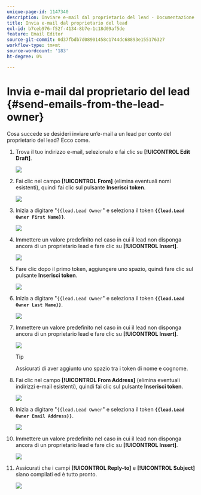 ```yaml
---
unique-page-id: 1147340
description: Inviare e-mail dal proprietario del lead - Documentazione Marketo - Documentazione del prodotto
title: Invia e-mail dal proprietario del lead
exl-id: b7ceb976-f52f-4134-8b7e-1c18d09af5de
feature: Email Editor
source-git-commit: 0d37fbdb7d08901458c1744dc68893e155176327
workflow-type: tm+mt
source-wordcount: '183'
ht-degree: 0%

---
```


# Invia e-mail dal proprietario del lead {#send-emails-from-the-lead-owner}

Cosa succede se desideri inviare un’e-mail a un lead per conto del proprietario del lead?  Ecco come.

1. Trova il tuo indirizzo e-mail, selezionalo e fai clic su **[!UICONTROL Edit Draft]**.

   ![](assets/one.png)

1. Fai clic nel campo **[!UICONTROL From]** (elimina eventuali nomi esistenti), quindi fai clic sul pulsante **Inserisci token**.

   ![](assets/two.png)

1. Inizia a digitare &quot;`{{lead.Lead Owner`&quot; e seleziona il token **`{{lead.Lead Owner First Name}}`**.

   ![](assets/image2014-9-11-13-3a7-3a43.png)

1. Immettere un valore predefinito nel caso in cui il lead non disponga ancora di un proprietario lead e fare clic su **[!UICONTROL Insert]**.

   ![](assets/image2014-9-11-13-3a7-3a58.png)

1. Fare clic dopo il primo token, aggiungere uno spazio, quindi fare clic sul pulsante **Inserisci token**.

   ![](assets/five.png)

1. Inizia a digitare &quot;`{{lead.Lead Owner`&quot; e seleziona il token **`{{lead.Lead Owner Last Name}}`**.

   ![](assets/image2014-9-11-13-3a8-3a24.png)

1. Immettere un valore predefinito nel caso in cui il lead non disponga ancora di un proprietario lead e fare clic su **[!UICONTROL Insert]**.

   ![](assets/image2014-9-11-13-3a8-3a39.png)

   >[!TIP]
   >
   >Assicurati di aver aggiunto uno spazio tra i token di nome e cognome.

1. Fai clic nel campo **[!UICONTROL From Address]** (elimina eventuali indirizzi e-mail esistenti), quindi fai clic sul pulsante **Inserisci token**.

   ![](assets/eight.png)

1. Inizia a digitare &quot;`{{lead.Lead Owner`&quot; e seleziona il token **`{{lead.Lead Owner Email Address}}`**.

   ![](assets/image2014-9-11-13-3a9-3a33.png)

1. Immettere un valore predefinito nel caso in cui il lead non disponga ancora di un proprietario lead e fare clic su **[!UICONTROL Insert]**.

   ![](assets/ten.png)

1. Assicurati che i campi **[!UICONTROL Reply-to]** e **[!UICONTROL Subject]** siano compilati ed è tutto pronto.

   ![](assets/eleven.png)
